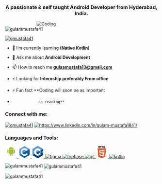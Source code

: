 

<h3 align="center">A passionate & self taught Android Developer from Hyderabad, India. </h3>

<img align="right" alt="Coding" width="400" src="https://user-images.githubusercontent.com/55389276/140866485-8fb1c876-9a8f-4d6a-98dc-08c4981eaf70.gif">


<p align="left"> <img src="https://komarev.com/ghpvc/?username=gulammustafa41&label=Profile%20views&color=0e75b6&style=flat" alt="gulammustafa41" /> </p>

<p align="left"> <a href="https://twitter.com/gmustafa41" target="blank"><img src="https://img.shields.io/twitter/follow/gmustafa41?logo=twitter&style=for-the-badge" alt="gmustafa41" /></a> </p>



- 🌱 I’m currently learning **(Native Kotlin)**

- 💬 Ask me about **Android Development**

- 📫 How to reach me **gulaamustafa13@gmail.com**

- ⚡ Looking for **Internship preferably From office**

- ⚡ Fun fact **Coding will soon be as important 
-                 as reading**

<h3 align="left">Connect with me:</h3>
<p align="left">
<a href="https://twitter.com/gmustafa41" target="blank"><img align="center" src="https://raw.githubusercontent.com/rahuldkjain/github-profile-readme-generator/master/src/images/icons/Social/twitter.svg" alt="gmustafa41" height="30" width="40" /></a>
<a href="https://linkedin.com/in/https://www.linkedin.com/in/gulam-mustafa1841/" target="blank"><img align="center" src="https://raw.githubusercontent.com/rahuldkjain/github-profile-readme-generator/master/src/images/icons/Social/linked-in-alt.svg" alt="https://www.linkedin.com/in/gulam-mustafa1841/" height="30" width="40" /></a>
</p>

<h3 align="left">Languages and Tools:</h3>
<p align="left"> <a href="https://developer.android.com" target="_blank" rel="noreferrer"> <img src="https://raw.githubusercontent.com/devicons/devicon/master/icons/android/android-original-wordmark.svg" alt="android" width="40" height="40"/> </a> <a href="https://www.cprogramming.com/" target="_blank" rel="noreferrer"> <img src="https://raw.githubusercontent.com/devicons/devicon/master/icons/c/c-original.svg" alt="c" width="40" height="40"/> </a> <a href="https://www.w3schools.com/cpp/" target="_blank" rel="noreferrer"> <img src="https://raw.githubusercontent.com/devicons/devicon/master/icons/cplusplus/cplusplus-original.svg" alt="cplusplus" width="40" height="40"/> </a> <a href="https://www.figma.com/" target="_blank" rel="noreferrer"> <img src="https://www.vectorlogo.zone/logos/figma/figma-icon.svg" alt="figma" width="40" height="40"/> </a> <a href="https://firebase.google.com/" target="_blank" rel="noreferrer"> <img src="https://www.vectorlogo.zone/logos/firebase/firebase-icon.svg" alt="firebase" width="40" height="40"/> </a> <a href="https://git-scm.com/" target="_blank" rel="noreferrer"> <img src="https://www.vectorlogo.zone/logos/git-scm/git-scm-icon.svg" alt="git" width="40" height="40"/> </a> <a href="https://www.w3.org/html/" target="_blank" rel="noreferrer"> <img src="https://raw.githubusercontent.com/devicons/devicon/master/icons/html5/html5-original-wordmark.svg" alt="html5" width="40" height="40"/> </a> <a href="https://kotlinlang.org" target="_blank" rel="noreferrer"> <img src="https://www.vectorlogo.zone/logos/kotlinlang/kotlinlang-icon.svg" alt="kotlin" width="40" height="40"/> </a> </p>

<p><img align="left" src="https://github-readme-stats.vercel.app/api/top-langs?username=gulammustafa41&show_icons=true&locale=en&layout=compact" alt="gulammustafa41" /></p>

<p>&nbsp;<img align="center" src="https://github-readme-stats.vercel.app/api?username=gulammustafa41&show_icons=true&locale=en" alt="gulammustafa41" /></p>

<p><img align="center" src="https://github-readme-streak-stats.herokuapp.com/?user=gulammustafa41&" alt="gulammustafa41" /> </p>
